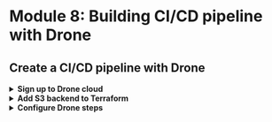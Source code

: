 # Module 8: Building CI/CD pipeline with Drone

## Create a CI/CD pipeline with Drone

<details>
<summary><b>Sign up to Drone cloud</b></summary><p>

1. Head over to [https://cloud.drone.io/](https://cloud.drone.io/).

2. Click `Log In`.

3. Log in with your Github credentials.

4. `Activate` your Github repo for the demo app.

5. In the project root, add a new file called `.drone.yml`, this is where you define your CI/CD pipeline.

6. Copy the following into the newly created `.drone.yml` file:

```yml
kind: pipeline
name: default

steps:
  - name: build
    image: node:12.4.0
    commands:
      - npm ci
    when:
      event:
        - push
```

This is just the skeleton for our pipeline, we will fill it in later.

Couple of things to note here:

* Every step of the pipeline is implemented using `Docker`.
* We're using `npm ci` to restore packages instead of `npm install`. This restores the locked version of our dependencies (and their dependencies). This is important because `npm install` installs the most recent and compatible version of our dependencies instead, which allows small dependency updates to creep in.
* You can optional specify which step is executed using the `when` attribute. For more information about how Drone works, please refer to the official [documentation](https://docs.drone.io/).

</p></details>

<details>
<summary><b>Add S3 backend to Terraform</b></summary><p>

So far, our Terraform state is only stored locally. We need to share the Terraform state with the CI/CD pipeline. To do that, we can add a S3 backend for Terraform.

1. In the `terraform` folder, add a new file called `backend.tf`.

2. Copy the following into the new `backend.tf` file, and replace the placeholder `<PUT YOUR NAME HERE>`. The bucket name should match what you created in module 01.

```terraform
terraform {
  backend "s3" {
    bucket="ynap-production-ready-serverless-<PUT YOUR NAME HERE>"
    key="terraform.tfstate"
    region="us-east-1"
  }
}
```

3. Staying in the `terraform`, run the command `terraform init`.

Now, the Terraform state should be synch'd to S3. You can check the S3 bucket in the AWS console to confirm. However, Drone would need access to AWS to initialize the state. We can configure AWS credentials by adding the necessary secrets to the repo settings.

4. In Drone, navigate to the `SETTINGS` page for the repo. In the `Secrets` section, add the following secrets:

* `AWS_ACCESS_KEY_ID`
* `AWS_SECRET_ACCESS_KEY`

![](/images/mod08-001.png)

We'll reference them later.

</p></details>

<details>
<summary><b>Configure Drone steps</b></summary><p>

As we discussed at the start of the module, I prefer to have a simple `build.sh` script to encapsulate the build steps. To do that, we require a Docker image that has all the dependencies. Usually, I'll create the custom image and registered in a private Docker repository. However, for this workshop, that's overkill!

So instead, we'll use the official Node and Terraform images. As a result, we won't be able to use the `build.sh` script on CI, so we'll need something else to package and upload our artefacts. But first...

1. Add an integration test step. **Replace** the `.drone.yml` with the following:

```yml
kind: pipeline
name: default

steps:
  - name: integration test
    image: node:12.4.0
    commands:
      - npm ci
      - npm run test
    environment:
      AWS_ACCESS_KEY_ID:
        from_secret: AWS_ACCESS_KEY_ID
      AWS_SECRET_ACCESS_KEY:
        from_secret: AWS_SECRET_ACCESS_KEY
      STAGE: dev
      REGION: us-east-1
    when:
      event:
        - push

  - name: build
    image: node:12.4.0
    commands:
      - npm ci
    when:
      event:
        - push
```

Notice that we referenced the two secrets we added earlier, and assigned them to the environment variables with the same time. Commit and push the change to Github. It should trigger a Drone build, and the integration tests should be passing.

```
+ npm ci
added 221 packages in 2.331s
+ npm run test

> production-ready-serverless-workshop-ynap-demo@1.0.0 test /drone/src
> TEST_MODE=handler mocha tests/test_cases --reporter spec --timeout 5000



When we invoke the GET / endpoint
AWS credential loaded
loading index.html...
loaded
✓ Should return the index page with 8 restaurants (2290ms)

When we invoke the GET /restaurants endpoint
✓ Should return an array of 8 restaurants (335ms)

When we invoke the POST /restaurants/search endpoint with theme 'cartoon'
✓ Should return an array of 4 restaurants (182ms)


3 passing (3s)
```

2. The existing `build.sh` script will not work because the `node:12.4.0` image does not have the required commands. But, since we already have Node, we can replace it with a simple Node script.

In the project root, add a new file called `build.js`.

3. Copy the following into the newly created `build.js` file:

```javascript
const fs = require('fs')
const archiver = require('archiver')
const md5File = require('md5-file')
const AWS = require('aws-sdk')
const S3 = new AWS.S3()

const output = fs.createWriteStream(__dirname + '/workshop.zip')
const archive = archiver('zip')

const [node, path, myName, ...rest] = process.argv
const Bucket = `ynap-production-ready-serverless-${myName}`

console.log(`deployment bucket is ${Bucket}`)

output.on('close', function () {
  console.log('deployment artefact created')

  md5File('workshop.zip', (err, md5) => {
    if (err) {
      throw err
    }

    const filename = `workshop/${md5}.zip`
    console.log(`uploading to S3 as ${filename}`)

    S3.upload({
      Bucket,
      Key: filename,
      Body: fs.createReadStream(__dirname + '/workshop.zip')
    }, (err, resp) => {
      if (err) {
        throw err
      }

      console.log('artefact has been uploaded to S3')

      fs.writeFileSync('workshop_md5.txt', md5)
    })
  })
})

archive.on('error', function(err){
  throw err
})

archive.pipe(output)

archive.directory('functions')
archive.directory('static')
archive.directory('node_modules')

archive.finalize()
```

This script zips the `functions`, `static` and `node_modules` file to produce the artefact. Then uploads the artefact to S3, as we did before. But we also need to let the next step (which will use the official Terraform image and doesn't have access to Node) know the S3 key for the artefact.

The only way to share data between different Drone steps is through the disk. Hence why this script also writes the MD5 of `workshop.zip` to a local file so it can be read by the `deploy` step later.

4. Now we have a Node script for building and uploading the project artefact, let's add a `build` step to the pipeline. **Replace** the `.drone.yml` file with the following and replace the `<PUT YOUR NAME HERE>` placeholder:

```yml
kind: pipeline
name: default

steps:
  - name: integration test
    image: node:12.4.0
    commands:
      - npm ci
      - npm run test
    environment:
      AWS_ACCESS_KEY_ID:
        from_secret: AWS_ACCESS_KEY_ID
      AWS_SECRET_ACCESS_KEY:
        from_secret: AWS_SECRET_ACCESS_KEY
      STAGE: dev
      REGION: us-east-1
    when:
      event:
        - push

  - name: build
    image: node:12.4.0
    commands:
      - node build.js "<PUT YOUR NAME HERE>"
    environment:
      AWS_ACCESS_KEY_ID:
        from_secret: AWS_ACCESS_KEY_ID
      AWS_SECRET_ACCESS_KEY:
        from_secret: AWS_SECRET_ACCESS_KEY
      STAGE: dev
      REGION: us-east-1
    when:
      event:
        - push
```

Commit, and push the change to Github. It should trigger another Drone build. The `build` step should be passing, and you should see something like the following:

```
+ node build.js "yancui"
deployment bucket is ynap-production-ready-serverless-yancui
deployment artefact created
uploading to S3 as workshop/7bb59b96d2268698a46e9348c1075221.zip
artefact has been uploaded to S3
```

5. Now let's add the `deploy` step. **Replace** the `.drone.yml` file with the following, and replace the `<PUT YOUR NAME HERE>` placeholder (in 2 places):

```yml
kind: pipeline
name: default

steps:
  - name: integration test
    image: node:12.4.0
    commands:
      - npm ci
      - npm run test
    environment:
      AWS_ACCESS_KEY_ID:
        from_secret: AWS_ACCESS_KEY_ID
      AWS_SECRET_ACCESS_KEY:
        from_secret: AWS_SECRET_ACCESS_KEY
      STAGE: dev
      REGION: us-east-1
    when:
      event:
        - push

  - name: build
    image: node:12.4.0
    commands:
      - node build.js "<PUT YOUR NAME HERE>"
    environment:
      AWS_ACCESS_KEY_ID:
        from_secret: AWS_ACCESS_KEY_ID
      AWS_SECRET_ACCESS_KEY:
        from_secret: AWS_SECRET_ACCESS_KEY
      STAGE: dev
      REGION: us-east-1
    when:
      event:
        - push

  - name: deploy
    image: hashicorp/terraform:0.11.12
    commands:
      - MD5=$(cat workshop_md5.txt)
      - cd terraform
      - terraform init
      - terraform apply --var "my_name=<PUT YOUR NAME HERE>" --var "file_name=$MD5" -auto-approve
    environment:
      AWS_ACCESS_KEY_ID:
        from_secret: AWS_ACCESS_KEY_ID
      AWS_SECRET_ACCESS_KEY:
        from_secret: AWS_SECRET_ACCESS_KEY
      STAGE: dev
      REGION: us-east-1
    when:
      event:
        - push
```

Commit, and push the change to Github to trigger another Drone build.

6. Once the deployment is done, we'd want to run the acceptance test to make sure everything is still working end-to-end. **Replace** the `.drone.yml` file with the following, and replace the `<PUT YOUR NAME HERE>` placeholder (in 2 places):

```yml
kind: pipeline
name: default

steps:
  - name: integration test
    image: node:12.4.0
    commands:
      - npm ci
      - npm run test
    environment:
      AWS_ACCESS_KEY_ID:
        from_secret: AWS_ACCESS_KEY_ID
      AWS_SECRET_ACCESS_KEY:
        from_secret: AWS_SECRET_ACCESS_KEY
      STAGE: dev
      REGION: us-east-1
    when:
      event:
        - push

  - name: build
    image: node:12.4.0
    commands:
      - node build.js "<PUT YOUR NAME HERE>"
    environment:
      AWS_ACCESS_KEY_ID:
        from_secret: AWS_ACCESS_KEY_ID
      AWS_SECRET_ACCESS_KEY:
        from_secret: AWS_SECRET_ACCESS_KEY
      STAGE: dev
      REGION: us-east-1
    when:
      event:
        - push

  - name: deploy
    image: hashicorp/terraform:0.11.12
    commands:
      - MD5=$(cat workshop_md5.txt)
      - cd terraform
      - terraform init
      - terraform apply --var "my_name=<PUT YOUR NAME HERE>" --var "file_name=$MD5" -auto-approve
    environment:
      AWS_ACCESS_KEY_ID:
        from_secret: AWS_ACCESS_KEY_ID
      AWS_SECRET_ACCESS_KEY:
        from_secret: AWS_SECRET_ACCESS_KEY
      STAGE: dev
      REGION: us-east-1
    when:
      event:
        - push

  - name: acceptance test
    image: node:12.4.0
    commands:
      - npm run acceptance
    environment:
      AWS_ACCESS_KEY_ID:
        from_secret: AWS_ACCESS_KEY_ID
      AWS_SECRET_ACCESS_KEY:
        from_secret: AWS_SECRET_ACCESS_KEY
      STAGE: dev
      REGION: us-east-1
    when:
      event:
        - push
```

Commit and push the change to Github and it should trigger another Drone build.

If everything is still passing then congrats! You have a working CI/CD pipeline :-)

</p></details>
